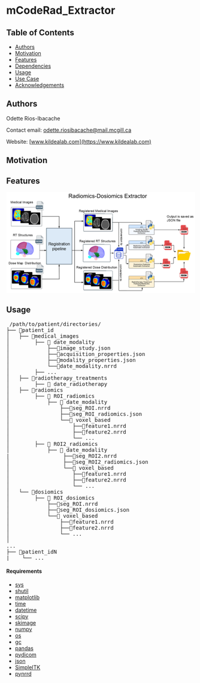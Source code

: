 # mCodeRad_Extractor
## Table of Contents
  *  [Authors](#Authors)
  *  [Motivation](#Motivation)
  *  [Features](#Features)
  *  [Dependencies](#Dependencies)
  *  [Usage](#Usage)
  *  [Use Case](#UseCase)
  *  [Acknowledgements](#Acknowledgments)
## Authors
Odette Rios-Ibacache

Contact email: <a href="mailto:odette.riosibacache@mail.mcgill.ca">odette.riosibacache@mail.mcgill.ca</a>

Website:  [www.kildealab.com](https://www.kildealab.com) 

## Motivation
## Features
![Optional Text](diagram.png)

    
## Usage

<pre> /path/to/patient/directories/ 
├── 📁patient_id
│   ├── 📁medical_images
│        ├── 📁 date_modality
│            ├──📄image_study.json
│            ├──📄acquisition_properties.json
│            ├──📄modality_properties.json 
│            └──📄date_modality.nrrd 
│        ├── ... 
│   ├── 📁radiotherapy_treatments
│        ├── 📁 date_radiotherapy
│   ├── 📁radiomics
│        ├── 📁 ROI_radiomics
│            ├── 📁 date_modality
│                ├──📄seg_ROI.nrrd
│                ├──📄seg_ROI_radiomics.json
│                └──📁 voxel_based
│                    ├──📄feature1.nrrd
│                    ├──📄feature2.nrrd
│                    └── ... 
│        ├── 📁 ROI2_radiomics
│            ├── 📁 date_modality
|                 ├──📄seg_ROI2.nrrd
│                 ├──📄seg_ROI2_radiomics.json
│                 └──📁 voxel_based
│                    ├──📄feature1.nrrd
│                    ├──📄feature2.nrrd
│                    └── ... 
│   └── 📁dosiomics
│        ├── 📁 ROI_dosiomics
│            ├──📄seg_ROI.nrrd
│            ├──📄seg_ROI_dosiomics.json
│            └──📁 voxel_based
│                ├──📄feature1.nrrd
│                ├──📄feature2.nrrd
│                └── ... 
│ 
...
├── 📁patient_idN
|    └── ...
</pre>

#### Requirements
  *  [sys](https://docs.python.org/3/library/sys.html)
  *  [shutil](https://docs.python.org/3/library/shutil.html)
  *  [matplotlib](https://matplotlib.org/)
  *  [time](https://docs.python.org/3/library/time.html)
  *  [datetime](https://docs.python.org/3/library/datetime.html)
  *  [scipy](https://scipy.org/)
  *  [skimage](https://scikit-image.org/)
  *  [numpy](https://numpy.org/)
  *  [os](https://docs.python.org/3/library/os.html)
  *  [gc](https://docs.python.org/3/library/gc.html)
  *  [pandas](https://pandas.pydata.org/)
  *  [pydicom](https://pydicom.github.io/pydicom/stable/)
  *  [json](https://docs.python.org/3/library/json.html)
  *  [SimpleITK](https://docs.python.org/3/library/json.html)
  *  [pynrrd](https://pynrrd.readthedocs.io/en/stable/index.html#)
